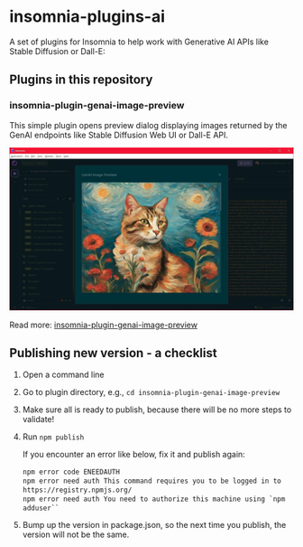 # insomnia-plugins-ai

A set of plugins for Insomnia to help work with Generative AI APIs like Stable Diffusion or Dall-E:

## Plugins in this repository

### insomnia-plugin-genai-image-preview

This simple plugin opens preview dialog displaying images returned by the GenAI endpoints like Stable Diffusion Web UI or Dall-E API.

![A screenshot of an opened dialog window in Insomnia](./screenshots/insomnia-plugin-genai-image-preview.jpg)

Read more: [insomnia-plugin-genai-image-preview](insomnia-plugin-genai-image-preview/README.md)


## Publishing new version - a checklist

1) Open a command line
2) Go to plugin directory, e.g., `cd insomnia-plugin-genai-image-preview`
3) Make sure all is ready to publish, because there will be no more steps to validate!
4) Run `npm publish`

   If you encounter an error like below, fix it and publish again:
   ```
   npm error code ENEEDAUTH
   npm error need auth This command requires you to be logged in to https://registry.npmjs.org/
   npm error need auth You need to authorize this machine using `npm adduser``
   ```
   
5) Bump up the version in package.json, so the next time you publish, the version will not be the same. 